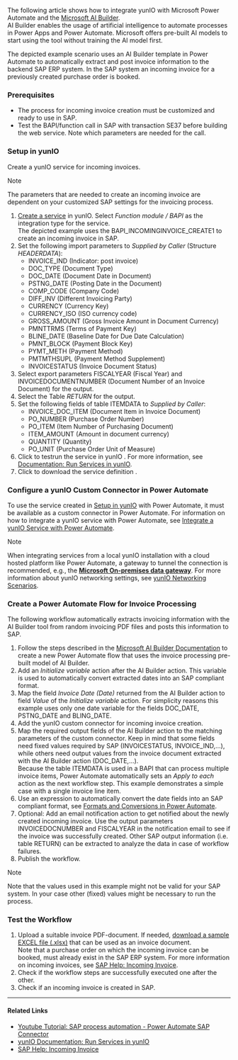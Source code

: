 The following article shows how to integrate yunIO with Microsoft Power Automate and the [Microsoft AI Builder](https://docs.microsoft.com/en-gb/ai-builder/overview).\
AI Builder enables the usage of artificial intelligence to automate processes in Power Apps and Power Automate. Microsoft offers pre-built AI models to start using the tool without training the AI model first.

The depicted example scenario uses an AI Builder template in Power Automate to automatically extract and post invoice information to the backend SAP ERP system. In the SAP system an incoming invoice for a previously created purchase order is booked.

### Prerequisites

- The process for incoming invoice creation must be customized and ready to use in SAP.
- Test the BAPI/function call in SAP with transaction SE37 before building the web service. Note which parameters are needed for the call.

### Setup in yunIO

Create a yunIO service for incoming invoices.

Note

The parameters that are needed to create an incoming invoice are dependent on your customized SAP settings for the invoicing process.

1. [Create a service](../../getting-started/#create-a-service) in yunIO. Select *Function module / BAPI* as the integration type for the service.\
   The depicted example uses the BAPI_INCOMINGINVOICE_CREATE1 to create an incoming invoice in SAP.
1. Set the following import parameters to *Supplied by Caller* (Structure *HEADERDATA*):
   - INVOICE_IND (Indicator: post invoice)
   - DOC_TYPE (Document Type)
   - DOC_DATE (Document Date in Document)
   - PSTNG_DATE (Posting Date in the Document)
   - COMP_CODE (Company Code)
   - DIFF_INV (Different Invoicing Party)
   - CURRENCY (Currency Key)
   - CURRENCY_ISO (ISO currency code)
   - GROSS_AMOUNT (Gross Invoice Amount in Document Currency)
   - PMNTTRMS (Terms of Payment Key)
   - BLINE_DATE (Baseline Date for Due Date Calculation)
   - PMNT_BLOCK (Payment Block Key)
   - PYMT_METH (Payment Method)
   - PMTMTHSUPL (Payment Method Supplement)
   - INVOICESTATUS (Invoice Document Status)
1. Select export parameters FISCALYEAR (Fiscal Year) and INVOICEDOCUMENTNUMBER (Document Number of an Invoice Document) for the output.
1. Select the Table *RETURN* for the output.
1. Set the following fields of table ITEMDATA to *Supplied by Caller*:
   - INVOICE_DOC_ITEM (Document Item in Invoice Document)
   - PO_NUMBER (Purchase Order Number)
   - PO_ITEM (Item Number of Purchasing Document)
   - ITEM_AMOUNT (Amount in document currency)
   - QUANTITY (Quantity)
   - PO_UNIT (Purchase Order Unit of Measure)
1. Click to testrun the service in yunIO . For more information, see [Documentation: Run Services in yunIO](../../documentation/run-services/#run-services-in-yunio).
1. Click to download the service definition .

### Configure a yunIO Custom Connector in Power Automate

To use the service created in [Setup in yunIO](#setup-in-yunio) with Power Automate, it must be available as a custom connector in Power Automate. For information on how to integrate a yunIO service with Power Automate, see [Integrate a yunIO Service with Power Automate](../integrate-a-yunio-service-with-power-automate/).

Note

When integrating services from a local yunIO installation with a cloud hosted platform like Power Automate, a gateway to tunnel the connection is recommended, e.g., the [**Microsoft On-premises data gateway**](https://docs.microsoft.com/en-us/data-integration/gateway/). For more information about yunIO networking settings, see [yunIO Networking Scenarios](../networking/).

### Create a Power Automate Flow for Invoice Processing

The following workflow automatically extracts invoicing information with the AI Builder tool from random invoicing PDF files and posts this information to SAP.

1. Follow the steps described in the [Microsoft AI Builder Documentation](https://docs.microsoft.com/en-gb/ai-builder/flow-invoice-processing) to create a new Power Automate flow that uses the invoice processing pre-built model of AI Builder.
1. Add an *Initialize variable* action after the AI Builder action. This variable is used to automatically convert extracted dates into an SAP compliant format.
1. Map the field *Invoice Date (Date)* returned from the AI Builder action to field *Value* of the *Initialize variable* action. For simplicity reasons this example uses only one date variable for the fields DOC_DATE, PSTNG_DATE and BLING_DATE.
1. Add the yunIO custom connector for incoming invoice creation.
1. Map the required output fields of the AI Builder action to the matching parameters of the custom connector. Keep in mind that some fields need fixed values required by SAP (INVOICESTATUS, INVOICE_IND,...), while others need output values from the invoice document extracted with the AI Builder action (DOC_DATE,...).\
   Because the table ITEMDATA is used in a BAPI that can process multiple invoice items, Power Automate automatically sets an *Apply to each* action as the next workflow step. This example demonstrates a simple case with a single invoice line item.
1. Use an expression to automatically convert the date fields into an SAP compliant format, see [Formats and Conversions in Power Automate](../conversion-in-power-automate/).
1. Optional: Add an email notification action to get notified about the newly created incoming invoice. Use the output parameters INVOICEDOCNUMBER and FISCALYEAR in the notification email to see if the invoice was successfully created. Other SAP output information (i.e. table RETURN) can be extracted to analyze the data in case of workflow failures.
1. Publish the workflow.

Note

Note that the values used in this example might not be valid for your SAP system. In your case other (fixed) values might be necessary to run the process.

### Test the Workflow

1. Upload a suitable invoice PDF-document. If needed, [download a sample EXCEL file (.xlsx)](../../assets/files/yunio/Invoice_Easy_Computer_Software-AI-Builder-Sample.xlsx) that can be used as an invoice document.\
   Note that a purchase order on which the incoming invoice can be booked, must already exist in the SAP ERP system. For more information on incoming invoices, see [SAP Help: Incoming Invoice](https://help.sap.com/docs/SAP_ERP/ffc393c91a904eb5b0bec93aa34e42d8/dc6eb6531de6b64ce10000000a174cb4.html?version=6.02.latest&locale=en-US).
1. Check if the workflow steps are successfully executed one after the other.
1. Check if an incoming invoice is created in SAP.

______________________________________________________________________

#### Related Links

- [Youtube Tutorial: SAP process automation - Power Automate SAP Connector](https://www.youtube.com/watch?v=k_yL8Bphfus)
- [yunIO Documentation: Run Services in yunIO](../../documentation/run-services/#run-services-in-yunio)
- [SAP Help: Incoming Invoice](https://help.sap.com/docs/SAP_ERP/ffc393c91a904eb5b0bec93aa34e42d8/dc6eb6531de6b64ce10000000a174cb4.html?version=6.02.latest&locale=en-US)
